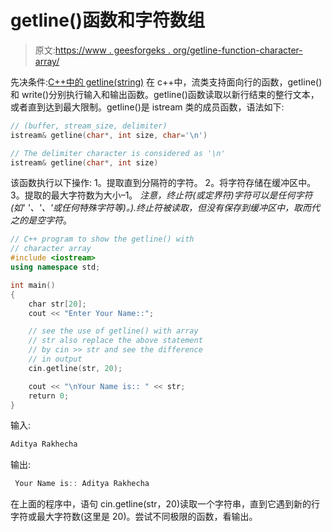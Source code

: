 # getline()函数和字符数组

> 原文:[https://www . geesforgeks . org/getline-function-character-array/](https://www.geeksforgeeks.org/getline-function-character-array/)

先决条件:[C++中的 getline(string)](https://www.geeksforgeeks.org/getline-string-c/)
在 c++中，流类支持面向行的函数，getline()和 write()分别执行输入和输出函数。getline()函数读取以新行结束的整行文本，或者直到达到最大限制。getline()是 istream 类的成员函数，语法如下:

```cpp
// (buffer, stream_size, delimiter)
istream& getline(char*, int size, char='\n')

// The delimiter character is considered as '\n'
istream& getline(char*, int size)

```

该函数执行以下操作:
1。提取直到分隔符的字符。
2。将字符存储在缓冲区中。
3。提取的最大字符数为大小–1。
*注意，终止符(或定界符)字符可以是任何字符(如' '、'、'或任何特殊字符等)。).终止符被读取，但没有保存到缓冲区中，取而代之的是空字符*。

```cpp
// C++ program to show the getline() with 
// character array
#include <iostream>
using namespace std;

int main()
{
    char str[20];
    cout << "Enter Your Name::";

    // see the use of getline() with array
    // str also replace the above statement
    // by cin >> str and see the difference
    // in output
    cin.getline(str, 20);

    cout << "\nYour Name is:: " << str;
    return 0;
}
```

输入:

```cpp
Aditya Rakhecha 
```

输出:

```cpp
 Your Name is:: Aditya Rakhecha

```

在上面的程序中，语句 cin.getline(str，20)读取一个字符串，直到它遇到新的行字符或最大字符数(这里是 20)。尝试不同极限的函数，看输出。